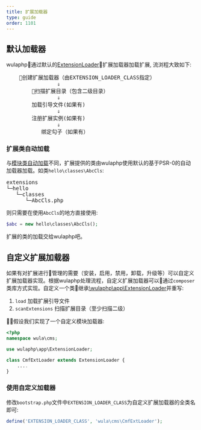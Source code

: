 ```yaml
---
title: 扩展加载器
type: guide
order: 1101
---
```


## 默认加载器

wulaphp通过默认的[ExtensionLoader](https://github.com/ninggf/wulaphp/blob/v2.0/wulaphp/app/ExtensionLoader.php)扩展加载器加载扩展, 流浏程大致如下:

<pre>
    创建扩展加载器（由EXTENSION_LOADER_CLASS指定）
                &dArr;
        扫描扩展目录（包含二级目录）
                &dArr;
        加载引导文件(如果有)
                &dArr;
        注册扩展实例(如果有)
                &dArr;
           绑定勾子（如果有）
</pre>

### 扩展类自动加载

与[模块类自动加载](module-loader.html#模块类自动加载)不同，扩展提供的类由wulaphp使用默认的基于PSR-0的自动加载器加载。如类`hello\classes\AbcCls`:
<pre>
extensions
└─hello
   └─classes
      └─AbcCls.php
</pre>

则只需要在使用`AbcCls`的地方直接使用:

```php
$abc = new hello\classes\AbcCls();
```

扩展的类的加载交给wulaphp吧。

## 自定义扩展加载器

如果有对扩展进行管理的需要（安装，启用，禁用，卸载，升级等）可以自定义扩展加载器实现。根据wulaphp处理流程，自定义扩展加载器可以通过`composer`类库方式实现。自定义一个类继承[\wulaphp\app\ExtensionLoader](https://github.com/ninggf/wulaphp/blob/v2.0/wulaphp/app/ExtensionLoader.php)并重写:

1. `load` 加载扩展引导文件
2. `scanExtensions` 扫描扩展目录（至少扫描二级）

假设我们实现了一个自定义模块加载器:

```php
<?php
namespace wula\cms;

use wulaphp\app\ExtensionLoader;

class CmfExtLoader extends ExtensionLoader {
    ....
}
```

### 使用自定义加载器

修改`bootstrap.php`文件中`EXTENSION_LOADER_CLASS`为自定义扩展加载器的全类名即可:

```php
define('EXTENSION_LOADER_CLASS', 'wula\cms\CmfExtLoader');
```